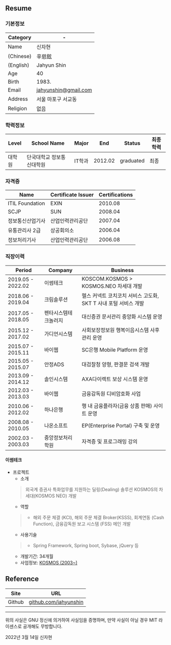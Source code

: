 ## Resume

### 기본정보
Category   |-
-----------|--------------
Name       | 신자현
(Chinese)  | 辛慈鉉
(English)  | Jahyun Shin
Age        | 40
Birth      | 1983.
Email      | jahyunshin@gmail.com
Address    | 서울 마포구 서교동
Religion   | 없음

### 학력정보
Level       | School Name          | Major | End     | Status    | 최종학력
------------|----------------------|-------|---------|-----------|--------
대학원       | 단국대학교 정보통신대학원 | IT학과 | 2012.02 | graduated | 최종

### 자격증
Name            | Certificate Issuer | Certifications
----------------|--------------------|-------
ITIL Foundation | EXIN               | 2010.08
SCJP            | SUN                | 2008.04
정보통신산업기사   | 산업인력관리공단      | 2007.04
유통관리사 2급    | 상공회의소           | 2006.04
정보처리기사      | 산업인력관리공단      | 2006.08

### 직장이력
Period            | Company    | Business
------------------|------------|-----------------------------
2019.05 - 2022.02 | 이썸테크       | KOSCOM.KOSMOS > KOSMOS.NEO 차세대 개발
2018.06 - 2019.04 | 크림솔루션      | 헬스 커넥트 코치코치 서비스 고도화, SKT T 사내 포털 서비스 개발
2017.05 - 2018.05 | 펜타시스템테크놀러지 | 대신증권 문서관리 중앙화 시스템 운영
2015.12 - 2017.02 | 가디언시스템     | 사회보장정보원 행복이음시스템 사후관리 운영
2015.07 - 2015.11 | 바이웹        | SC은행 Mobile Platform 운영
2015.05 - 2015.07 | 안정ADS      | 대검찰청 양형, 판결문 검색 개발
2013.09 - 2014.12 | 솔인시스템      | AXA다이렉트 보상 시스템 운영
2012.03 - 2013.03 | 바이웹        | 금융감독원 디비암호화 사업
2010.06 - 2012.02 | 하나은행       | 행 내 금융플라자(금융 상품 판매) 사이트 운영
2008.08 - 2010.05 | 나온소프트      | EP(Enterprise Portal) 구축 및 운영
2002.03 - 2003.03 | 중앙정보처리학원   | 자격증 및 프로그래밍 강의

#### 이썸테크
* 프로젝트
  - 소개
  > 외국계 증권사 특화업무를 지원하는 딜링(Dealing) 솔루션 KOSMOS의 차세대(KOSMOS NEO) 개발
  - 역할
  > * 해외 주문 체결 (KCI), 해외 주문 체결 Broker(KSSS), 회계연동 (Cash Function), 금융감독원 보고 시스템 (FSS) 메인 개발
  - 사용기술
  > * Spring Framework, Spring boot, Sybase, jQuery 등
  - 개발기간: 34개월
  - 사업정보: [KOSMOS (2003~)](https://www.koscom.co.kr/portal/bbs/B0000037/view.do?nttId=732&menuNo=200433)

## Reference
Site   | URL
-------|-------------------------------
Github |[github.com/jahyunshin](https://github.com/jahyunshin)

---
위의 사실은 GNU 정신에 의거하여 사실임을 증명하며, 만약 사실이 아닐 경우 MIT 라이센스로 공개해도 무방합니다.

2022년  3월 14일
신자현
